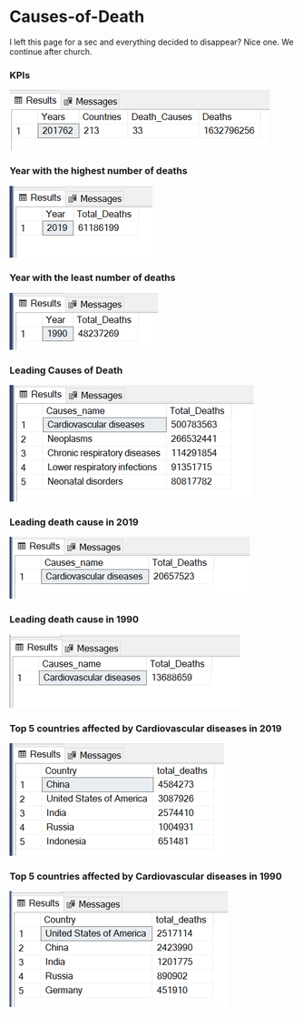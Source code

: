 # Causes-of-Death

I left this page for a sec and everything decided to disappear? Nice one.
We continue after church.


### KPIs
![](KPIs.png)


### Year with the highest number of deaths
![](Most_Year.png)


### Year with the least number of deaths
![](Least_Year.png)


### Leading Causes of Death
![](Leading_Causes.png)


### Leading death cause in 2019
![](CVD_19.png)


### Leading death cause in 1990
![](CVD_90.png)


### Top 5 countries affected by Cardiovascular diseases in 2019
![](Countries1.png)


### Top 5 countries affected by Cardiovascular diseases in 1990
![](Countries2.png)














